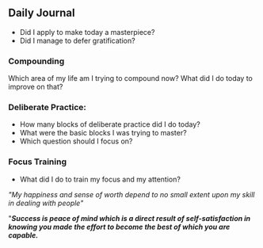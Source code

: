 


## Daily Journal



- Did I apply to make today a masterpiece?
- Did I manage to defer gratification?



### Compounding
Which area of my life am I trying to compound now? What did I do today to improve on that?



### Deliberate Practice:
- How many blocks of deliberate practice did I do today?
- What were the basic blocks I was trying to master?
- Which question should I focus on?



### Focus Training
- What did I do to train my focus and my attention?



*"My happiness and sense of worth depend to no small extent upon my skill in dealing with people"*

"**_Success is peace of mind which is a direct result of self-satisfaction in knowing you made the effort to become the best of which you are capable._**

